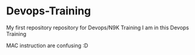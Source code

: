 # Devops-Training
My first repository repository for Devops/N9K Training
I am in this Devops Training

MAC instruction are confusing :D 


